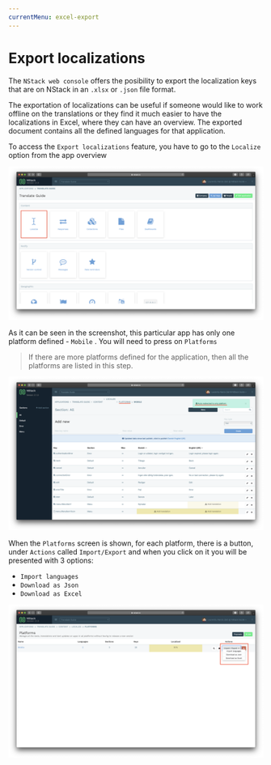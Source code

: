 ```yaml
---
currentMenu: excel-export
---
```


# Export localizations

The `NStack web console` offers the posibility to export the localization keys that are on NStack in an `.xlsx` or `.json` file format.

The exportation of localizations can be useful if someone would like to work offline on the translations or they find it much easier to have the localizations in Excel, where they can have an overview. The exported document contains all the defined languages for that application.

To access the `Export localizations` feature, you have to go to the `Localize` option from the app overview

![export1](../../images/Guides/Export/export1.png)

As it can be seen in the screenshot, this particular app has only one platform defined - `Mobile` . You will need to press on `Platforms`

> If there are more platforms defined for the application, then all the platforms are listed in this step.

![export2](../../images/Guides/Export/export2.png)

When the `Platforms` screen is shown, for each platform, there is a button, under `Actions` called `Import/Export` and when you click on it you will be presented with 3 options:

* `Import languages`
* `Download as Json`
* `Download as Excel`

![export3](../../images/Guides/Export/export3.png)
